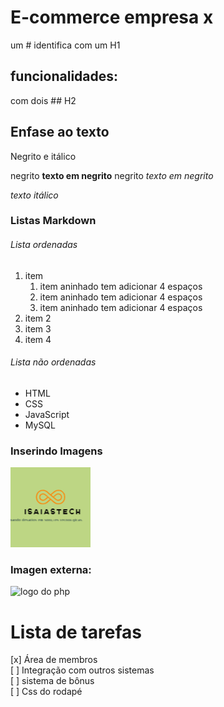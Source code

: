 # E-commerce empresa x
 um # identifica com um H1

## funcionalidades:

com dois ##  H2

## Enfase ao texto

Negrito e itálico

negrito **texto em negrito** 
negrito _texto em negrito_ 

*texto itálico*


### Listas Markdown
###### Lista ordenadas
1. item
    1. item aninhado tem adicionar 4 espaços
    2. item aninhado tem adicionar 4 espaços
    3. item aninhado tem adicionar 4 espaços
2. item 2
3. item 3
4. item 4

###### Lista não ordenadas
* HTML
* CSS
* JavaScript
* MySQL

### Inserindo Imagens

![logo](img/Favicon3.png)

### Imagen externa:
![logo do php](https://upload.wikimedia.org/wikipedia/commons/thumb/archive/2/27/20151123001635%21PHP-logo.svg/120px-PHP-logo.svg.png)

# Lista de tarefas

[x] Área de membros  
[ ] Integração com outros sistemas  
[ ] sistema de bônus  
[ ] Css do rodapé

